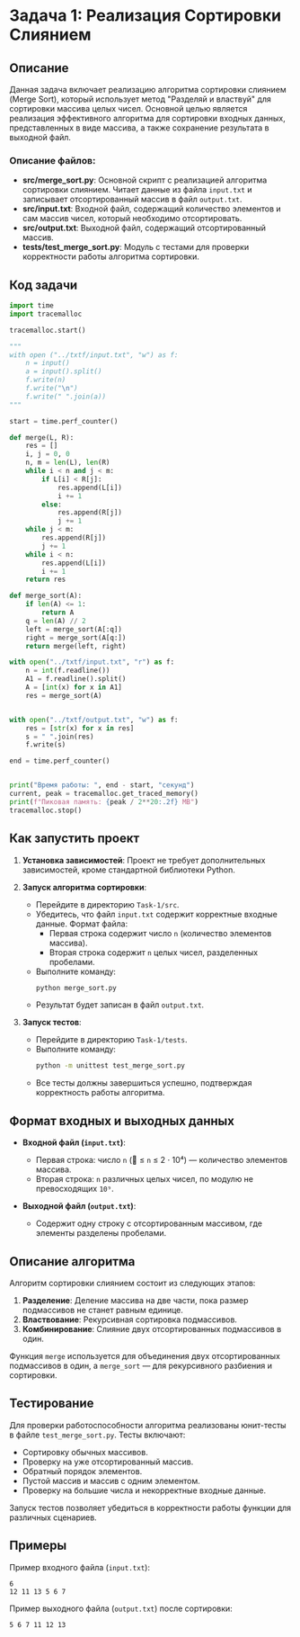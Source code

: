 # Задача 1: Реализация Сортировки Слиянием

## Описание

Данная задача включает реализацию алгоритма сортировки слиянием (Merge Sort), который использует метод "Разделяй и властвуй" для сортировки массива целых чисел. Основной целью является реализация эффективного алгоритма для сортировки входных данных, представленных в виде массива, а также сохранение результата в выходной файл.

### Описание файлов:

- **src/merge_sort.py**: Основной скрипт с реализацией алгоритма сортировки слиянием. Читает данные из файла `input.txt` и записывает отсортированный массив в файл `output.txt`.
- **src/input.txt**: Входной файл, содержащий количество элементов и сам массив чисел, который необходимо отсортировать.
- **src/output.txt**: Выходной файл, содержащий отсортированный массив.
- **tests/test_merge_sort.py**: Модуль с тестами для проверки корректности работы алгоритма сортировки.

 ## Код задачи

```python
import time
import tracemalloc

tracemalloc.start()

"""
with open ("../txtf/input.txt", "w") as f:
    n = input()
    a = input().split()
    f.write(n)
    f.write("\n")
    f.write(" ".join(a))
"""

start = time.perf_counter()

def merge(L, R):
    res = []
    i, j = 0, 0
    n, m = len(L), len(R)
    while i < n and j < m:
        if L[i] < R[j]:
            res.append(L[i])
            i += 1
        else:
            res.append(R[j])
            j += 1
    while j < m:
        res.append(R[j])
        j += 1
    while i < n:
        res.append(L[i])
        i += 1
    return res

def merge_sort(A):
    if len(A) <= 1:
        return A
    q = len(A) // 2
    left = merge_sort(A[:q])
    right = merge_sort(A[q:])
    return merge(left, right)

with open("../txtf/input.txt", "r") as f:
    n = int(f.readline())
    A1 = f.readline().split()
    A = [int(x) for x in A1]
    res = merge_sort(A)


with open("../txtf/output.txt", "w") as f:
    res = [str(x) for x in res]
    s = " ".join(res)
    f.write(s)

end = time.perf_counter()


print("Время работы: ", end - start, "секунд")
current, peak = tracemalloc.get_traced_memory()
print(f"Пиковая память: {peak / 2**20:.2f} MB")
tracemalloc.stop()
```

## Как запустить проект

1. **Установка зависимостей**: Проект не требует дополнительных зависимостей, кроме стандартной библиотеки Python.


2. **Запуск алгоритма сортировки**:

   - Перейдите в директорию `Task-1/src`.
   - Убедитесь, что файл `input.txt` содержит корректные входные данные. Формат файла:
     - Первая строка содержит число `n` (количество элементов массива).
     - Вторая строка содержит `n` целых чисел, разделенных пробелами.
   - Выполните команду:
     ```sh
     python merge_sort.py
     ```
   - Результат будет записан в файл `output.txt`.

3. **Запуск тестов**:

   - Перейдите в директорию `Task-1/tests`.
   - Выполните команду:
     ```sh
     python -m unittest test_merge_sort.py
     ```
   - Все тесты должны завершиться успешно, подтверждая корректность работы алгоритма.

## Формат входных и выходных данных

- **Входной файл (****`input.txt`****)**:

  - Первая строка: число `n` ( ≤ `n` ≤ 2 ⋅ 10⁴) — количество элементов массива.
  - Вторая строка: `n` различных целых чисел, по модулю не превосходящих `10⁹`.

- **Выходной файл (****`output.txt`****)**:

  - Содержит одну строку с отсортированным массивом, где элементы разделены пробелами.

## Описание алгоритма

Алгоритм сортировки слиянием состоит из следующих этапов:

1. **Разделение**: Деление массива на две части, пока размер подмассивов не станет равным единице.
2. **Властвование**: Рекурсивная сортировка подмассивов.
3. **Комбинирование**: Слияние двух отсортированных подмассивов в один.

Функция `merge` используется для объединения двух отсортированных подмассивов в один, а `merge_sort` — для рекурсивного разбиения и сортировки.

## Тестирование

Для проверки работоспособности алгоритма реализованы юнит-тесты в файле `test_merge_sort.py`. Тесты включают:

- Сортировку обычных массивов.
- Проверку на уже отсортированный массив.
- Обратный порядок элементов.
- Пустой массив и массив с одним элементом.
- Проверку на большие числа и некорректные входные данные.

Запуск тестов позволяет убедиться в корректности работы функции для различных сценариев.

## Примеры

Пример входного файла (`input.txt`):

```
6
12 11 13 5 6 7
```

Пример выходного файла (`output.txt`) после сортировки:

```
5 6 7 11 12 13
```
